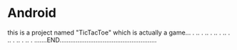 # Android

this is a project named "TicTacToe" which is actually a game...
.
..
.
..
.
..
.
..
.
..
.
..
.
..
.
.......END......................................................
